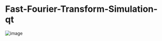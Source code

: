 # Fast-Fourier-Transform-Simulation-qt
![image](https://github.com/lukasz-kkk/Fast-Fourier-Transform-Simulation-qt/assets/84326531/cbde3047-2377-4adb-abfd-2c7f81a77e12)
